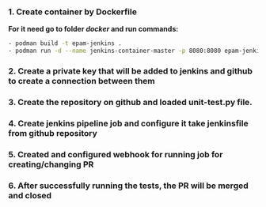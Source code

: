 ### 1. Create container by Dockerfile
**For it need go to folder *docker* and run commands:**
```bash
- podman build -t epam-jenkins .
- podman run -d --name jenkins-container-master -p 8080:8080 epam-jenkins
```
### 2. Create a private key that will be added to jenkins and github to create a connection between them

### 3. Create the repository on github and loaded unit-test.py file. 

### 4. Create jenkins pipeline job and configure it take jenkinsfile from github repository

### 5. Created and configured webhook for running job for creating/changing PR

### 6. After successfully running the tests, the PR will be merged and closed



